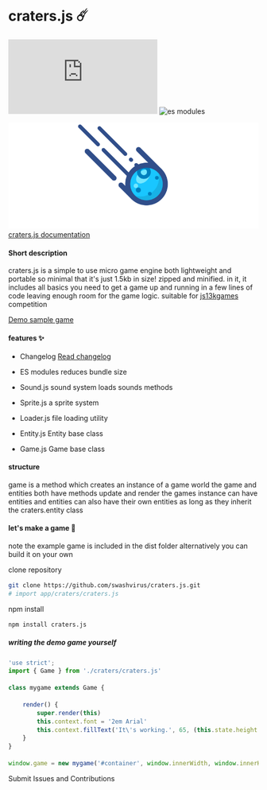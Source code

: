 # craters.js ☄️
![npm bundle size](https://img.shields.io/bundlephobia/minzip/craters.js)
![es modules](https://img.shields.io/badge/es-modules-green)

![craters.js logo](craters.gif)
[craters.js documentation](https://swashvirus.github.io/documentation-craters.js/)

#### Short description
craters.js is a simple to use micro game engine both lightweight and portable so minimal that it's just 1.5kb in size! zipped and minified.
in it, it includes all basics you need to get a game up and running in a few lines of code 
leaving enough room for the game logic. suitable for [js13kgames](https://js13kgames.com) competition

[Demo sample game](https://swashvirus.github.io/craters.js/examples/sprites-demo/index.html)

#### features ✨
- Changelog
	[Read changelog](CHANGELOG.md)
- ES modules
	reduces bundle size
- Sound.js
	sound system loads sounds methods
	
- Sprite.js
	a sprite system

- Loader.js
	file loading utility

- Entity.js
	Entity base class

- Game.js
	Game base class

#### structure
game is a method which creates an instance of a game world
the game and entities both have methods update and render
the games instance can have entities and entities can also have their own entities as long as they inherit the craters.entity class

#### let's make a game 🚀
note the example game is included in the dist folder alternatively you can build it on your own 

clone repository
```bash 
git clone https://github.com/swashvirus/craters.js.git
# import app/craters/craters.js
```
npm install

```bash
npm install craters.js
```

##### writing the demo game yourself
```javascript
'use strict';
import { Game } from './craters/craters.js'

class mygame extends Game {

    render() {
        super.render(this)
        this.context.font = '2em Arial'
        this.context.fillText('It\'s working.️', 65, (this.state.height / 2), (this.state.width))
    }
}

window.game = new mygame('#container', window.innerWidth, window.innerHeight, 60, true)
```
Submit Issues and Contributions